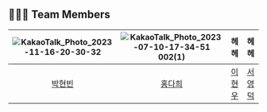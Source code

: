 ## 🧑‍🤝‍🧑 Team Members

|![KakaoTalk_Photo_2023-11-16-20-30-32](https://github.com/CodeFantasia/.github/assets/102342953/0cc12846-41aa-43bf-b08f-7cd8b055be0f)|![KakaoTalk_Photo_2023-07-10-17-34-51 002(1)](https://github.com/CodeFantasia/.github/assets/102342953/a5a2ac07-3bb5-42a9-8e77-dbcf9dd7bc75)|헤헤|헤헤|
|:---:|:---:|:---:|:---:|
|[박현빈](https://github.com/Park-hyun-bin)|[홍다희](https://github.com/hdaisywd)|[이현우](https://github.com/hw-devlog)|[서영덕](https://github.com/YoungDuck1592)|

